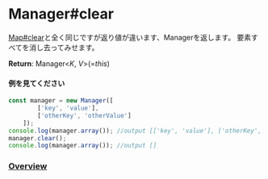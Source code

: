 # Manager#clear
[Map#clear](https://developer.mozilla.org/ja/docs/Web/JavaScript/Reference/Global_Objects/Map/clear)と全く同じですが返り値が違います、Managerを返します。
要素すべてを消し去ってみせます。  
  
**Return**: Manager\<*K*, *V*\>(=*this*)

#### 例を見てください
```js  
const manager = new Manager([  
		['key', 'value'],  
		['otherKey', 'otherValue']  
	]);   
console.log(manager.array()); //output [['key', 'value'], ['otherKey', 'otherValue']]  
manager.clear();  
console.log(manager.array()); //output []  
```  
  
### [Overview](https://github.com/Mametaro-discord/DataManager/blob/docs/Manager/overview.md)